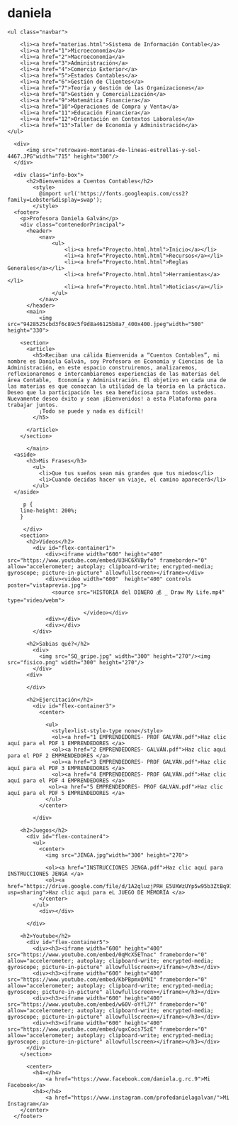 # daniela<!DOCTYPE html>
<html>
<head>
  <meta charset="UTF-8"/>
  <title>Mi primera página web</title>
  <link rel="stylesheet" type="text/CSS" href="estilo.css">
</head>
  <body>

<!-- Menú de navegación del sitio -->
    <ul class="navbar">

        <li><a href="materias.html">Sistema de Información Contable</a>
        <li><a href="1">Microeconomía</a>
        <li><a href="2">Macroeconomía</a>
        <li><a href="3">Administración</a>
        <li><a href="4">Comercio Exterior</a>
        <li><a href="5">Estados Contables</a>
        <li><a href="6">Gestión de Clientes</a>
        <li><a href="7">Teoría y Gestión de las Organizaciones</a>
        <li><a href="8">Gestión y Comercialización</a>
        <li><a href="9">Matemática Financiera</a>
        <li><a href="10">Operaciones de Compra y Venta</a>
        <li><a href="11">Educación Financiera</a>
        <li><a href="12">Orientación en Contextos Laborales</a>
        <li><a href="13">Taller de Economía y Administración</a>
    </ul>

<!-- Contenido principal -->
      <div>
          <img src="retrowave-montanas-de-lineas-estrellas-y-sol-4467.JPG"width="715" height="300"/>
      </div>

      <div class="info-box">
          <h2>Bienvenidos a Cuentos Contables</h2>
            <style>
              @import url('https://fonts.googleapis.com/css2?family=Lobster&display=swap');
            </style>
      <footer>
        <p>Profesora Daniela Galván</p>
        <div class="contenedorPrincipal">
          <header>
              <nav>
                  <ul>
                      <li><a href="Proyecto.html.html">Inicio</a></li>
                      <li><a href="Proyecto.html.html">Recursos</a></li>
                      <li><a href="Proyecto.html.html">Reglas Generales</a></li>
                      <li><a href="Proyecto.html.html">Herramientas</a></li>
                      <li><a href="Proyecto.html.html">Noticias</a></li>
                  </ul>
              </nav>
          </header>
          <main>
              <img src="9428525cbd3f6c89c5f9d8a46125b8a7_400x400.jpeg"width="500" height="330">
    
        <section>      
          <article>
            <h5>Reciban una cálida Bienvenida a “Cuentos Contables”, mi nombre es Daniela Galván, soy Profesora en Economía y Ciencias de la Administración, en este espacio construiremos, analizaremos, reflexionaremos e intercambiaremos experiencias de las materias del área Contable,  Economía y Administración. El objetivo en cada una de las materias es que conozcan la utilidad de la teoría en la práctica. Deseo que la participación les sea beneficiosa para todos ustedes. Nuevamente deseo éxito y sean ¡Bienvenidos! a esta Plataforma para trabajar juntos.
              ¡Todo se puede y nada es difícil!
            </h5>
     
          </article>      
        </section>
  
          </main>
      <aside>
          <h3>Mis Frases</h3>
            <ul>
              <li>Que tus sueños sean más grandes que tus miedos</li>
              <li>Cuando decidas hacer un viaje, el camino aparecerá</li>
            </ul>   
      </aside>
    
         p {
        line-height: 200%;
        }

         </div>
        <section>
          <h2>Videos</h2>
            <div id="flex-container1">
                <div><iframe width="600" height="400" src="https://www.youtube.com/embed/U3HC6XVByfo" frameborder="0" allow="accelerometer; autoplay; clipboard-write; encrypted-media; gyroscope; picture-in-picture" allowfullscreen></iframe></div>
                <div><video width="600"  height="400" controls poster="vistaprevia.jpg">
                  <source src="HISTORIA del DINERO 💰 _ Draw My Life.mp4" type="video/webm">
          
                            </video></div>
                <div></div>
                <div></div>
            </div>
  
          <h2>Sabias qué?</h2>
            <div> 
              <img src="SQ_gripe.jpg" width="300" height="270"/><img src="fisico.png" width="300" height="270"/>
            </div>
          <div>

          </div>
  
          <h2>Ejercitación</h2>
            <div id="flex-container3">
              <center>
             
                <ul>
                  <style>list-style-type none</style>
                  <ol><a href="1 EMPRENDEDORES- PROF GALVÁN.pdf">Haz clic aquí para el PDF 1 EMPRENDEDORES </a>
                  <ol><a href="2 EMPRENDEDORES- GALVÁN.pdf">Haz clic aquí para el PDF 2 EMPRENDEDORES </a>
                  <ol><a href="3 EMPRENDEDORES- PROF GALVÁN.pdf">Haz clic aquí para el PDF 3 EMPRENDEDORES </a>
                  <ol><a href="4 EMPRENDEDORES- PROF GALVÁN.pdf">Haz clic aquí para el PDF 4 EMPRENDEDORES </a>
                 <ol><a href="5 EMPRENDEDORES- PROF GALVÁN.pdf">Haz clic aquí para el PDF 5 EMPRENDEDORES </a>
                </ul>
              </center>
         
            </div>
  
        <h2>Juegos</h2>
          <div id="flex-container4">
            <ul>
              <center>
                <img src="JENGA.jpg"width="300" height="270">
              
                <ol><a href="INSTRUCCIONES JENGA.pdf">Haz clic aquí para INSTRUCCIONES JENGA </a>
                <ol><a href="https://drive.google.com/file/d/1A2qluzjPRH_E5UXWzUYp5w95b3ZtBq9I/view?usp=sharing">Haz clic aquí para eL JUEGO DE MEMORIA </a>
              </center>
            </ul>
              <div></div>
            
          </div>
  
        <h2>Youtube</h2>
          <div id="flex-container5">
            <div><h3><iframe width="600" height="400" src="https://www.youtube.com/embed/0qMcX5ETnac" frameborder="0" allow="accelerometer; autoplay; clipboard-write; encrypted-media; gyroscope; picture-in-picture" allowfullscreen></iframe></h3></div>
            <div><h3><iframe width="600" height="400" src="https://www.youtube.com/embed/KbPBpmxQYNI" frameborder="0" allow="accelerometer; autoplay; clipboard-write; encrypted-media; gyroscope; picture-in-picture" allowfullscreen></iframe></h3></div>
            <div><h3><iframe width="600" height="400" src="https://www.youtube.com/embed/w60V-oYflJY" frameborder="0" allow="accelerometer; autoplay; clipboard-write; encrypted-media; gyroscope; picture-in-picture" allowfullscreen></iframe></h3></div>
            <div><h3><iframe width="600" height="400" src="https://www.youtube.com/embed/ugxCocs75zE" frameborder="0" allow="accelerometer; autoplay; clipboard-write; encrypted-media; gyroscope; picture-in-picture" allowfullscreen></iframe></h3></div>
          </div>
        </section>

          <center>
            <h4></h4>
                <a href="https://www.facebook.com/daniela.g.rc.9">Mi Facebook</a>
            <h4></h4>
                <a href="https://www.instagram.com/profedanielagalvan/">Mi Instagram</a>
        </center>
      </footer>

</body>
</html>
